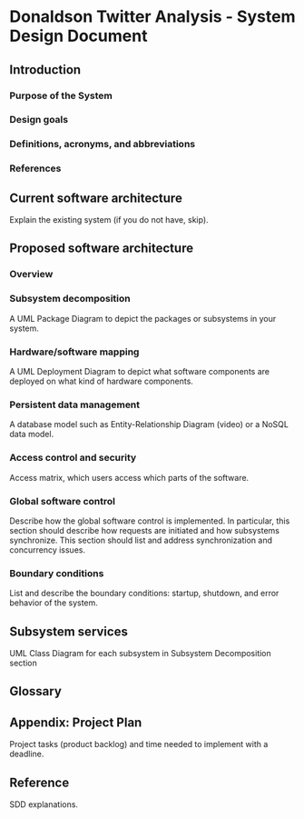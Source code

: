 # Donaldson Twitter Analysis - System Design Document

## Introduction

### Purpose of the System

### Design goals

### Definitions, acronyms, and abbreviations

### References

## Current software architecture

Explain the existing system (if you do not have, skip).

## Proposed software architecture

### Overview

### Subsystem decomposition

A UML Package Diagram to depict the packages or subsystems in your system.

### Hardware/software mapping

A UML Deployment Diagram to depict what software components are deployed on what kind of hardware components.

### Persistent data management

A database model such as Entity-Relationship Diagram (video) or a NoSQL data model.

### Access control and security

Access matrix, which users access which parts of the software.

### Global software control

Describe how the global software control is implemented. In particular, this section should describe how requests are initiated and how subsystems synchronize. This section should list and address synchronization and concurrency issues.

### Boundary conditions

List and describe the boundary conditions: startup, shutdown, and error behavior of the system.

## Subsystem services

UML Class Diagram for each subsystem in Subsystem Decomposition section

## Glossary

## Appendix: Project Plan

Project tasks (product backlog) and time needed to implement with a deadline.

## Reference

SDD explanations.
